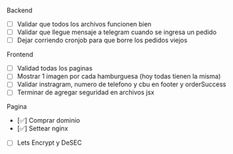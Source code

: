 Backend
- [ ] Validar que todos los archivos funcionen bien
- [ ] Validar que llegue mensaje a telegram cuando se ingresa un pedido
- [ ] Dejar corriendo cronjob para que borre los pedidos viejos

Frontend
- [ ] Validad todas los paginas
- [ ] Mostrar 1 imagen por cada hamburguesa (hoy todas tienen la misma)
- [ ] Validar instragram, numero de telefono y cbu en footer y orderSuccess
- [ ] Terminar de agregar seguridad en archivos jsx

Pagina
- [✅] Comprar dominio
- [✅] Settear nginx
- [ ] Lets Encrypt y DeSEC
